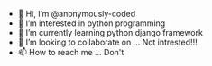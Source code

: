 - 👋 Hi, I’m @anonymously-coded
- 👀 I’m interested in python programming
- 🌱 I’m currently learning python django framework
- 💞️ I’m looking to collaborate on ... Not intrested!!!
- 📫 How to reach me ... Don't

<!---
anonymously-coded/anonymously-coded is a ✨ special ✨ repository because its `README.md` (this file) appears on your GitHub profile.
You can click the Preview link to take a look at your changes.
--->
